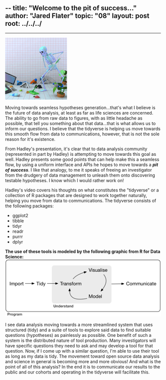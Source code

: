 --
title: "Welcome to the pit of success..."
author: "Jared Flater"
topic: "08"
layout: post
root: ../../../
---
---
![](images/skeleton_tidying_jf.gif)

Moving towards seamless hypotheses generation...that's what I believe is the future of data analysis,
at least as far as life sciences are concerned. The ability to go from raw data to figures, 
with as little headache as possible, that tell you something about that data...that is what allows us to 
inform our questions. I believe that the tidyverse is helping us move towards this smooth flow from data
to communications, however, that is not the sole reason for it's existence. 

From Hadley's presentation, it's clear that to data analysis community (represented in part by Hadley) is 
attempting to move towards this goal as well. Hadley presents some good points that can help make this a 
seamless flow, by using a uniform interface and APIs he hopes to move towards a ***pit of success***. I 
like that analogy, to me it speaks of freeing an investigator from the drudgery of data management to 
unleash them onto discovering testable hypotheses. I know which I would rather work on!

Hadley's video covers his thoughts on what constitutes the "tidyverse" or a collection of R packages
that are designed to work together naturally, helping you move from data to communications. 
The tidyverse consists of the following packages:

* ggplot2
* tibble
* tidyr
* readr
* purrr
* dplyr
  
**The use of these tools is modeled by the following graphic from R for Data Science:**
![](images/data_science_jf.png)

I see data analysis moving towards a more streamlined system that uses structured (tidy) and a suite 
of tools to explore said data to find suitable questions (hypotheses) as painlessly as possible. One 
benefit of such a system is the distributed nature of tool production. Many investigators will have 
specific questions they need to ask and may develop a tool for that question. Now, if I come up with 
a similar question, I'm able to use their tool as long as my data is tidy. The movement toward open 
source data analysis and science in general is becoming more and more obvious! And what is the point
of all of this analysis? In the end it is to communicate our results to the public and our cohorts and
operating in the tidyverse will facilitate this. 
